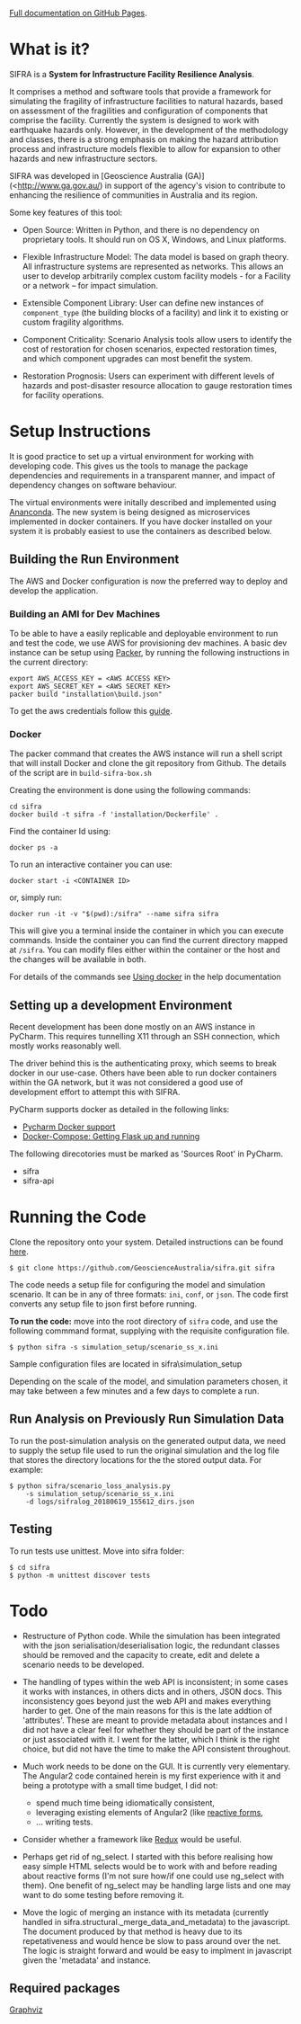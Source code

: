 [Full documentation on GitHub Pages](http://geoscienceaustralia.github.io/sifra/index.html).


# What is it?

SIFRA is a **System for Infrastructure Facility Resilience Analysis**.

It comprises a method and software tools that provide a framework
for simulating the fragility of infrastructure facilities to natural
hazards, based on assessment of the fragilities and configuration of
components that comprise the facility. Currently the system is designed
to work with earthquake hazards only. However, in the development of the
methodology and classes, there is a strong emphasis on making the
hazard attribution process and infrastructure models flexible to allow
for expansion to other hazards and new infrastructure sectors.

SIFRA was developed in [Geoscience Australia (GA)](<http://www.ga.gov.au/)
in support of the agency's vision to contribute to enhancing the resilience
of communities in Australia and its region.

Some key features of this tool:

- Open Source: Written in Python, and there is no dependency on proprietary
  tools. It should run on OS X, Windows, and Linux platforms.

- Flexible Infrastructure Model: The data model is based on graph theory.
  All infrastructure systems are represented as networks.
  This allows an user to develop arbitrarily complex custom facility models -
  for a Facility or a network – for impact simulation.

- Extensible Component Library: User can define new instances of
  `component_type` (the building blocks of a facility) and link it to
  existing or custom fragility algorithms.

- Component Criticality: Scenario Analysis tools allow users to identify
  the cost of restoration for chosen scenarios, expected restoration times,
  and which component upgrades can most benefit the system.

- Restoration Prognosis: Users can experiment with different levels of
  hazards and post-disaster resource allocation to gauge restoration
  times for facility operations.


# Setup Instructions

It is good practice to set up a virtual environment for working with
developing code. This gives us the tools to manage the package
dependencies and requirements in a transparent manner, and impact of
dependency changes on software behaviour.

The virtual environments were initally described and implemented using
[Ananconda](https://www.continuum.io/). The new system is being designed as
microservices implemented in docker containers. If you have docker installed on
your system it is probably easiest to use the containers as described below.

## Building the Run Environment

The AWS and Docker configuration is now the preferred way to deploy and develop
 the application.

### Building an AMI for Dev Machines

To be able to have a easily replicable and deployable 
environment to run and test the code, we use AWS for 
provisioning dev machines. A basic dev instance can be setup 
using [Packer](https://www.packer.io/intro/), by running the 
following instructions in the current directory:

```
export AWS_ACCESS_KEY = <AWS ACCESS KEY>
export AWS_SECRET_KEY = <AWS SECRET KEY>
packer build "installation\build.json"
```

To get the aws credentials follow this [guide](https://docs.aws.amazon.com/IAM/latest/UserGuide/id_credentials_access-keys.html).

### Docker
The packer command that creates the AWS instance will run a 
shell script that will install Docker and clone the git repository
from Github. The details of the script are in `build-sifra-box.sh`

Creating the environment is done using the following commands:
```
cd sifra
docker build -t sifra -f 'installation/Dockerfile' .
```

Find the container Id using:

```
docker ps -a
```

To run an interactive container you can use:

```
docker start -i <CONTAINER ID>
```
or, simply run:

```
docker run -it -v "$(pwd):/sifra" --name sifra sifra
```

This will give you a terminal inside the container in which you can execute
commands. Inside the container you can find the current directory mapped at
`/sifra`. You can modify files either within the container or the host and the
changes will be available in both.


For details of the commands see 
[Using docker](https://geoscienceaustralia.github.io/sifra/ch03_installation.html)
in the help documentation

## Setting up a development Environment
Recent development has been done mostly on an AWS instance in PyCharm. This
requires tunnelling X11 through an SSH connection, which mostly works reasonably
well. 

The driver behind this is the authenticating proxy, which seems to break
docker in our use-case. Others have been able to run docker containers within
the GA network, but it was not considered a good use of development effort 
to attempt this with SIFRA.

PyCharm supports docker as detailed in the following links:

- [Pycharm Docker support](https://www.jetbrains.com/help/pycharm/docker.html)
- [Docker-Compose: Getting Flask up and running](https://blog.jetbrains.com/pycharm/2017/03/docker-compose-getting-flask-up-and-running/)

The following direcotories must be marked as 'Sources Root' in PyCharm. 

- sifra
- sifra-api

# Running the Code

Clone the repository onto your system. Detailed instructions can
be found [here](https://help.github.com/articles/cloning-a-repository/).

    $ git clone https://github.com/GeoscienceAustralia/sifra.git sifra

The code needs a setup file for configuring the model and simulation scenario.
It can be in any of three formats: `ini`, `conf`, or `json`. The code first
converts any setup file to json first before running.

**To run the code:** move into the root directory of `sifra` code, and use the
following commmand format, supplying with the requisite configuration file.

    $ python sifra -s simulation_setup/scenario_ss_x.ini

Sample configuration files are located in sifra\simulation_setup

Depending on the scale of the model, and simulation parameters chosen,
it may take between a few minutes and a few days to complete a run.

## Run Analysis on Previously Run Simulation Data

To run the post-simulation analysis on the generated output data, we need to
supply the setup file used to run the original simulation and the log file that
stores the directory locations for the the stored output data. For example:

    $ python sifra/scenario_loss_analysis.py
        -s simulation_setup/scenario_ss_x.ini
        -d logs/sifralog_20180619_155612_dirs.json

## Testing

To run tests use unittest. Move into sifra folder:

    $ cd sifra
    $ python -m unittest discover tests


# Todo

- Restructure of Python code. While the simulation has been integrated with
  the json serialisation/deserialisation logic, the redundant classes should
  be removed and the capacity to create, edit and delete a scenario needs to 
  be developed.

- The handling of types within the web API is inconsistent; in some cases it
  works with instances, in others dicts and in others, JSON docs. This
  inconsistency goes beyond just the web API and makes everything harder to get.
  One of the main reasons for this is the late addtion of 'attributes'. These
  are meant to provide metadata about instances and I did not have a clear
  feel for whether they should be part of the instance or just associated with
  it. I went for the latter, which I think is the right choice, but did not
  have the time to make the API consistent throughout.

- Much work needs to be done on the GUI. It is currently very elementary. The
  Angular2 code contained herein is my first experience with it and being a
  prototype with a small time budget, I did not:
  - spend much time being idiomatically consistent,
  - leveraging existing elements of Angular2 (like
    [reactive forms](https://angular.io/docs/ts/latest/guide/reactive-forms.html),
  - ... writing tests.

- Consider whether a framework like [Redux](http://redux.js.org/) would be useful.

- Perhaps get rid of ng\_select. I started with this before realising how easy
  simple HTML selects would be to work with and before reading about reactive
  forms (I'm not sure how/if one could use ng\_select with them). One benefit of
  ng\_select may be handling large lists and one may want to do some testing
  before removing it.

- Move the logic of merging an instance with its metadata (currently handled in
  sifra.structural.\_merge\_data\_and\_metadata) to the javascript. The document
  produced by that method is heavy due to its repetativeness and would hence be
  slow to pass around over the net. The logic is straight forward and would be
  easy to implment in javascript given the 'metadata' and instance.

## Required packages

[Graphviz](http://graphviz.org/download/)